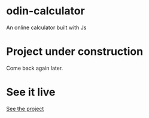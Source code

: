 # odin-calculator
An online calculator built with Js
# Project under construction 
Come back again later. 
# See it live 
[See the project](https://fideldemoz.github.com/odin-project)
